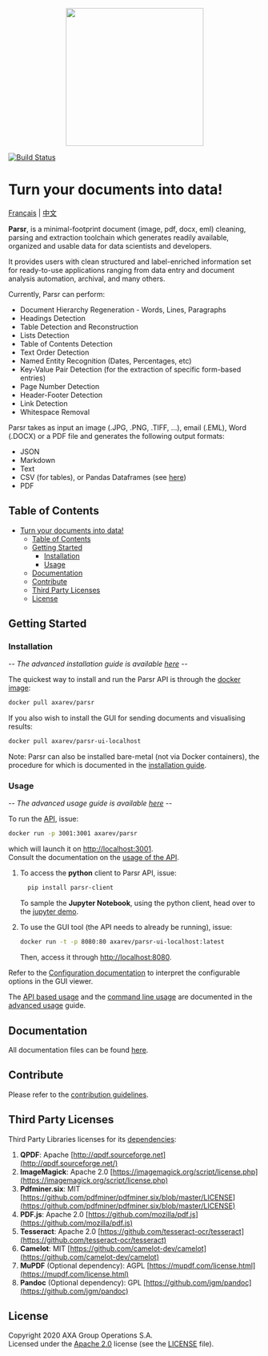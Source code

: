 <p align='center'>
  <img src="logo.png" width="275">
</p>

[![Build Status](https://cloud.drone.io/api/badges/axa-group/Parsr/status.svg)](https://cloud.drone.io/axa-group/Parsr)

# Turn your documents into data!

[Français](README_fr.md) | [中文](README_zh-cn.md)

**Parsr**, is a minimal-footprint document (image, pdf, docx, eml) cleaning, parsing and extraction toolchain which generates readily available, organized and usable data for data scientists and developers.

It provides users with clean structured and label-enriched information set for ready-to-use applications ranging from data entry and document analysis automation, archival, and many others.

Currently, Parsr can perform:

- Document Hierarchy Regeneration - Words, Lines, Paragraphs
- Headings Detection
- Table Detection and Reconstruction
- Lists Detection
- Table of Contents Detection
- Text Order Detection
- Named Entity Recognition (Dates, Percentages, etc)
- Key-Value Pair Detection (for the extraction of specific form-based entries)
- Page Number Detection
- Header-Footer Detection
- Link Detection
- Whitespace Removal

Parsr takes as input an image (.JPG, .PNG, .TIFF, ...), email (.EML), Word (.DOCX) or a PDF file and generates the following output formats:

- JSON
- Markdown
- Text
- CSV (for tables), or Pandas Dataframes (see [here](demo/parsr-jupyter-demo))
- PDF

## Table of Contents

- [Turn your documents into data!](#turn-your-documents-into-data)
	- [Table of Contents](#table-of-contents)
	- [Getting Started](#getting-started)
		- [Installation](#installation)
		- [Usage](#usage)
	- [Documentation](#documentation)
	- [Contribute](#contribute)
	- [Third Party Licenses](#third-party-licenses)
	- [License](#license)

## Getting Started

### Installation

_-- The advanced installation guide is available [here](docs/installation.md) --_

The quickest way to install and run the Parsr API is through the [docker image](https://hub.docker.com/r/axarev/parsr):

```sh
docker pull axarev/parsr
```

If you also wish to install the GUI for sending documents and visualising results:

```sh
docker pull axarev/parsr-ui-localhost
```

Note: Parsr can also be installed bare-metal (not via Docker containers), the procedure for which is documented in the [installation guide](docs/installation.md).

### Usage

_-- The advanced usage guide is available [here](docs/usage.md) --_

To run the [API](docs/api-guide.md), issue:

```sh
docker run -p 3001:3001 axarev/parsr
```

which will launch it on [http://localhost:3001](http://localhost:3001).  
Consult the documentation on the [usage of the API](docs/api-guide.md).

1. To access the **python** client to Parsr API, issue:
   ```sh
	 pip install parsr-client
	 ```
   To sample the **Jupyter Notebook**, using the python client, head over to the [jupyter demo](demo/parsr-jupyter-demo).

2. To use the GUI tool (the API needs to already be running), issue:
   ```sh
   docker run -t -p 8080:80 axarev/parsr-ui-localhost:latest
   ```
   Then, access it through [http://localhost:8080](http://localhost:8080).

Refer to the [Configuration documentation](docs/configuration.md) to interpret the configurable options in the GUI viewer.

The [API based usage](docs/usage.md#3-api) and the [command line usage](docs/usage.md#23-command-line-usage) are documented in the [advanced usage](docs/usage.md) guide.

## Documentation

All documentation files can be found [here](docs/README.md).

## Contribute

Please refer to the [contribution guidelines](CONTRIBUTING.md).

## Third Party Licenses

Third Party Libraries licenses for its [dependencies](docs/dependencies.md):

1. **QPDF**: Apache [http://qpdf.sourceforge.net](http://qpdf.sourceforge.net/)
2. **ImageMagick**: Apache 2.0 [https://imagemagick.org/script/license.php](https://imagemagick.org/script/license.php)
3. **Pdfminer.six**: MIT [https://github.com/pdfminer/pdfminer.six/blob/master/LICENSE](https://github.com/pdfminer/pdfminer.six/blob/master/LICENSE)
4. **PDF.js**: Apache 2.0 [https://github.com/mozilla/pdf.js](https://github.com/mozilla/pdf.js)
5. **Tesseract**: Apache 2.0 [https://github.com/tesseract-ocr/tesseract](https://github.com/tesseract-ocr/tesseract)
6. **Camelot**: MIT [https://github.com/camelot-dev/camelot](https://github.com/camelot-dev/camelot)
7. **MuPDF** (Optional dependency): AGPL [https://mupdf.com/license.html](https://mupdf.com/license.html)
8. **Pandoc** (Optional dependency): GPL [https://github.com/jgm/pandoc](https://github.com/jgm/pandoc)

## License

Copyright 2020 AXA Group Operations S.A.  
Licensed under the [Apache 2.0](http://www.apache.org/licenses/LICENSE-2.0) license (see the [LICENSE](LICENSE) file).
